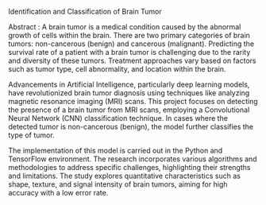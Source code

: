 Identification and Classification of Brain Tumor 

Abstract :
A brain tumor is a medical condition caused by the abnormal growth of cells within the brain. There are two primary categories of brain tumors: non-cancerous (benign) and cancerous (malignant). Predicting the survival rate of a patient with a brain tumor is challenging due to the rarity and diversity of these tumors. Treatment approaches vary based on factors such as tumor type, cell abnormality, and location within the brain.

Advancements in Artificial Intelligence, particularly deep learning models, have revolutionized brain tumor diagnosis using techniques like analyzing magnetic resonance imaging (MRI) scans. This project focuses on detecting the presence of a brain tumor from MRI scans, employing a Convolutional Neural Network (CNN) classification technique. In cases where the detected tumor is non-cancerous (benign), the model further classifies the type of tumor.

The implementation of this model is carried out in the Python and TensorFlow environment. The research incorporates various algorithms and methodologies to address specific challenges, highlighting their strengths and limitations. The study explores quantitative characteristics such as shape, texture, and signal intensity of brain tumors, aiming for high accuracy with a low error rate.
